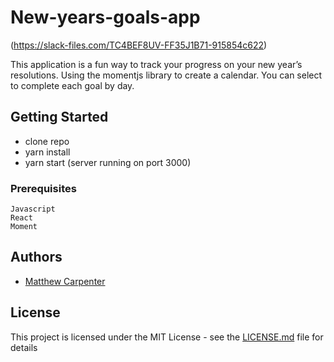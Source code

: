 # New-years-goals-app

(https://slack-files.com/TC4BEF8UV-FF35J1B71-915854c622)

This application is a fun way to track your progress on your new year’s resolutions. Using the momentjs library to create a calendar. You can select to complete each goal by day. 

## Getting Started
- clone repo
- yarn install 
- yarn start (server running on port 3000)

### Prerequisites

```
Javascript
React
Moment 
```

## Authors

* [Matthew Carpenter](https://github.com/diddy225)

## License

This project is licensed under the MIT License - see the [LICENSE.md](LICENSE.md) file for details
